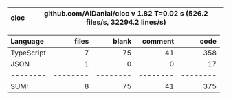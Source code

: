 
cloc|github.com/AlDanial/cloc v 1.82  T=0.02 s (526.2 files/s, 32294.2 lines/s)
--- | ---

Language|files|blank|comment|code
:-------|-------:|-------:|-------:|-------:
TypeScript|7|75|41|358
JSON|1|0|0|17
--------|--------|--------|--------|--------
SUM:|8|75|41|375
